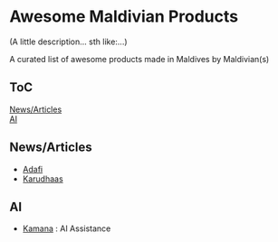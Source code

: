 # Awesome Maldivian Products
(A little description... sth like:...)

A curated list of awesome products made in Maldives by Maldivian(s)

ToC
---
[News/Articles](#newsarticles)  
[AI](#ai)
  
  
## News/Articles
- [Adafi](https://play.google.com/store/apps/details?id=com.inthiaano.habaru&hl=en&gl=US)   
- [Karudhaas](https://karudhaas.net/)  


## AI
- [Kamana](kamana.ai/) : AI Assistance
